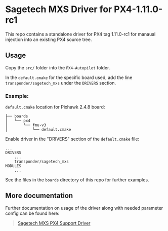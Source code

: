 # Sagetech MXS Driver for PX4-1.11.0-rc1

This repo contains a standalone driver for PX4 tag 1.11.0-rc1 for manaual injection into an existing PX4 source tree.

## Usage
Copy the `src/` folder into the `PX4-Autopilot` folder.

In the `default.cmake` for the specific board used, add the line `transponder/sagetech_mxs` under the `DRIVERS` section.

### Example:
`default.cmake` location for Pixhawk 2.4.8 board:
```
├── boards
│   └── px4
│       └── fmu-v3
│           └── default.cmake
```

Enable driver in the "DRIVERS" section of the `default.cmake` file:
```
...
DRIVERS
    ...
    transponder/sagetech_mxs
MODULES
    ...
```
See the files in the `boards` directory of this repo for further examples.

## More documentation
Further documentation on usage of the driver along with needed parameter config can be found here:

> [Sagetech MXS PX4 Support Driver](https://github.com/Sagetech-Avionics/Sagetech-Avionics.github.io/blob/main/documentation/PX4_MXS_PR.md)